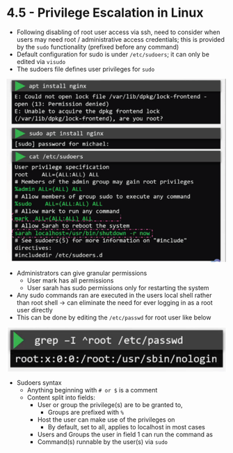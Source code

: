# 4.5 - Privilege Escalation in Linux

- Following disabling of root user access via ssh, need to consider when users may need root / administrative access credentials; this is provided by the `sudo` functionality (prefixed before any command)
- Default configuration for sudo is under `/etc/sudoers`; it can only be edited via `visudo`
- The sudoers file defines user privileges for `sudo`

![Sudo Intro Overview](img/sudo_intro.png)

- Administrators can give granular permissions
  - User mark has all permissions
  - User sarah has sudo permissions only for restarting the system
- Any sudo commands ran are executed in the users local shell rather than root shell -> can eliminate the need for ever logging in as a root user directly
- This can be done by editing the `/etc/passwd` for root user like below

![Passwd Edit Example](img/passwd_edit.png)

- Sudoers syntax
  - Anything beginning with `# or $` is a comment
  - Content split into fields:
    - User or group the privilege(s) are to be granted to,
      - Groups are prefixed with `%`
    - Host the user can make use of the privileges on
      - By default, set to all, applies to localhost in most cases
    - Users and Groups the user in field 1 can run the command as
    - Command(s) runnable by the user(s) via `sudo`
